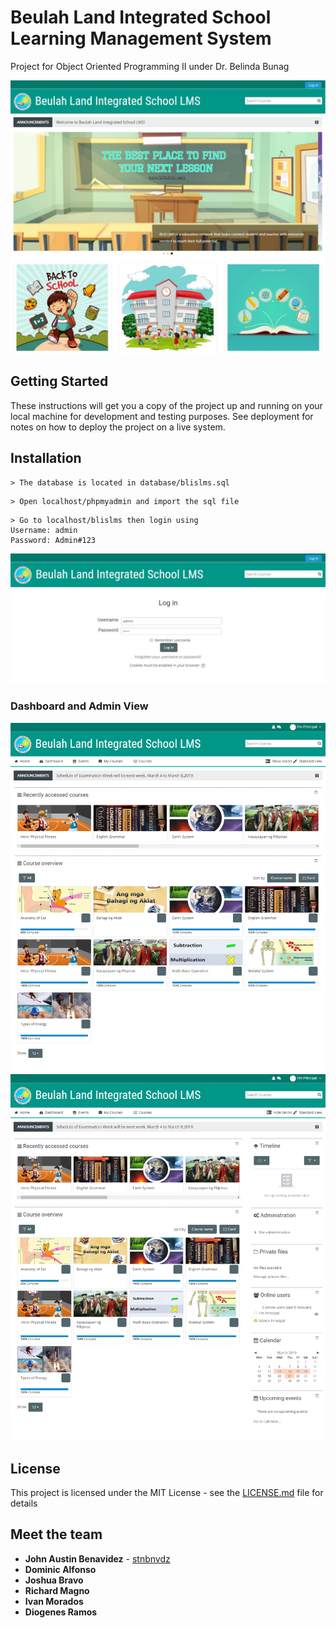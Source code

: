 # Beulah Land Integrated School Learning Management System

Project for Object Oriented Programming II  under Dr. Belinda Bunag

![](screenshot/landingpage.png)

## Getting Started

These instructions will get you a copy of the project up and running on your local machine for development and testing purposes. See deployment for notes on how to deploy the project on a live system.

## Installation
```
> The database is located in database/blislms.sql
```

```
> Open localhost/phpmyadmin and import the sql file
```

```
> Go to localhost/blislms then login using 
Username: admin
Password: Admin#123
```
![](screenshot/login.JPG)

### Dashboard and Admin View
![](screenshot/adminview.png)
![](screenshot/adminview1.png)

## License

This project is licensed under the MIT License - see the [LICENSE.md](https://en.wikipedia.org/wiki/MIT_License) file for details

## Meet the team

* **John Austin Benavidez** - [stnbnvdz](https://github.com/stnbnvdz)
* **Dominic Alfonso**
* **Joshua Bravo**
* **Richard Magno**
* **Ivan Morados**
* **Diogenes Ramos**
